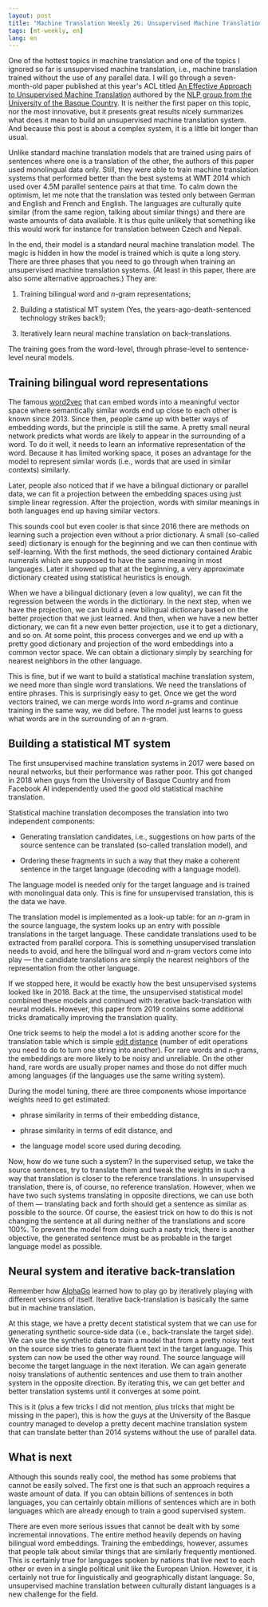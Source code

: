 ```yaml
---
layout: post
title: "Machine Translation Weekly 26: Unsupervised Machine Translation"
tags: [mt-weekly, en]
lang: en
---
```


One of the hottest topics in machine translation and one of the topics I
ignored so far is unsupervised machine translation, i.e., machine translation
trained without the use of any parallel data. I will go through a
seven-month-old paper published at this year's ACL titled [An Effective
Approach to Unsupervised Machine
Translation](https://www.aclweb.org/anthology/P19-1019.pdf) authored by the
[NLP group from the University of the Basque
Country](https://www.ehu.eus/ehusfera/ixa/). It is neither the first paper on
this topic, nor the most innovative, but it presents great results nicely
summarizes what does it mean to build an unsupervised machine translation
system. And because this post is about a complex system, it is a little bit
longer than usual.

Unlike standard machine translation models that are trained using pairs of
sentences where one is a translation of the other, the authors of this paper
used monolingual data only. Still, they were able to train machine translation
systems that performed better than the best systems at WMT 2014 which used over
4.5M parallel sentence pairs at that time. To calm down the optimism, let me
note that the translation was tested only between German and English and French
and English. The languages are culturally quite similar (from the same region,
talking about similar things) and there are waste amounts of data available. It
is thus quite unlikely that something like this would work for instance for
translation between Czech and Nepali.

In the end, their model is a standard neural machine translation model. The
magic is hidden in how the model is trained which is quite a long story. There
are three phases that you need to go through when training an unsupervised
machine translation systems. (At least in this paper, there are also some
alternative approaches.) They are:

1. Training bilingual word and _n_-gram representations;

2. Building a statistical MT system (Yes, the years-ago-death-sentenced
   technology strikes back!);

3. Iteratively learn neural machine translation on back-translations.

The training goes from the word-level, through phrase-level to sentence-level
neural models.

## Training bilingual word representations

The famous [word2vec](https://en.wikipedia.org/wiki/Word2vec) that can embed
words into a meaningful vector space where semantically similar words end up
close to each other is known since 2013. Since then, people came up with better
ways of embedding words, but the principle is still the same. A pretty small
neural network predicts what words are likely to appear in the surrounding of a
word. To do it well, it needs to learn an informative representation of the
word. Because it has limited working space, it poses an advantage for the model
to represent similar words (i.e., words that are used in similar contexts)
similarly.

Later, people also noticed that if we have a bilingual dictionary or parallel
data, we can fit a projection between the embedding spaces using just simple
linear regression. After the projection, words with similar meanings in both
languages end up having similar vectors.

This sounds cool but even cooler is that since 2016 there are methods on
learning such a projection even without a prior dictionary. A small (so-called
seed) dictionary is enough for the beginning and we can then continue with
self-learning. With the first methods, the seed dictionary contained Arabic
numerals which are supposed to have the same meaning in most languages. Later
it showed up that at the beginning, a very approximate dictionary created using
statistical heuristics is enough.

When we have a bilingual dictionary (even a low quality), we can fit the
regression between the words in the dictionary. In the next step, when we have
the projection, we can build a new bilingual dictionary based on the better
projection that we just learned. And then, when we have a new better
dictionary, we can fit a new even better projection, use it to get a
dictionary, and so on. At some point, this process converges and we end up with
a pretty good dictionary and projection of the word embeddings into a common
vector space. We can obtain a dictionary simply by searching for nearest
neighbors in the other language.

This is fine, but if we want to build a statistical machine translation system,
we need more than single word translations. We need the translations of entire
phrases. This is surprisingly easy to get. Once we get the word vectors
trained, we can merge words into word _n_-grams and continue training in the
same way, we did before. The model just learns to guess what words are in the
surrounding of an _n_-gram.

## Building a statistical MT system

The first unsupervised machine translation systems in 2017 were based on neural
networks, but their performance was rather poor. This got changed in 2018 when
guys from the University of Basque Country and from Facebook AI independently
used the good old statistical machine translation.

Statistical machine translation decomposes the translation into two independent
components:

* Generating translation candidates, i.e., suggestions on how parts of the
  source sentence can be translated (so-called translation model), and

* Ordering these fragments in such a way that they make a coherent sentence in
  the target language (decoding with a language model).

The language model is needed only for the target language and is trained with
monolingual data only. This is fine for unsupervised translation, this is the
data we have.

The translation model is implemented as a look-up table: for an _n_-gram in the
source language, the system looks up an entry with possible translations in the
target language. These candidate translations used to be extracted from
parallel corpora. This is something unsupervised translation needs to avoid,
and here the bilingual word and _n_-gram vectors come into play — the candidate
translations are simply the nearest neighbors of the representation from the
other language.

If we stopped here, it would be exactly how the best unsupervised systems
looked like in 2018. Back at the time, the unsupervised statistical model
combined these models and continued with iterative back-translation with neural
models. However, this paper from 2019 contains some additional tricks
dramatically improving the translation quality.

One trick seems to help the model a lot is adding another score for the
translation table which is simple [edit
distance](https://en.wikipedia.org/wiki/Edit_distance) (number of edit
operations you need to do to turn one string into another). For rare words and
_n_-grams, the embeddings are more likely to be noisy and unreliable. On the
other hand, rare words are usually proper names and those do not differ much
among languages (if the languages use the same writing system).

During the model tuning, there are three components whose importance weights
need to get estimated:

* phrase similarity in terms of their embedding distance,

* phrase similarity in terms of edit distance, and

* the language model score used during decoding.

Now, how do we tune such a system? In the supervised setup, we take the source
sentences, try to translate them and tweak the weights in such a way that
translation is closer to the reference translations. In unsupervised
translation, there is, of course, no reference translation. However, when we
have two such systems translating in opposite directions, we can use both of
them — translating back and forth should get a sentence as similar as possible
to the source. Of course, the easiest trick on how to do this is not changing
the sentence at all during neither of the translations and score 100%. To
prevent the model from doing such a nasty trick, there is another objective,
the generated sentence must be as probable in the target language model as
possible.

## Neural system and iterative back-translation

Remember how [AlphaGo](https://en.wikipedia.org/wiki/AlphaGo) learned how to
play go by iteratively playing with different versions of itself. Iterative
back-translation is basically the same but in machine translation.

At this stage, we have a pretty decent statistical system that we can use for
generating synthetic source-side data (i.e., back-translate the target side).
We can use the synthetic data to train a model that from a pretty noisy text on
the source side tries to generate fluent text in the target language. This
system can now be used the other way round. The source language will become the
target language in the next iteration. We can again generate noisy translations
of authentic sentences and use them to train another system in the opposite
direction. By iterating this, we can get better and better translation systems
until it converges at some point.

This is it (plus a few tricks I did not mention, plus tricks that might be
missing in the paper), this is how the guys at the University of the Basque
country managed to develop a pretty decent machine translation system that can
translate better than 2014 systems without the use of parallel data.

## What is next

Although this sounds really cool, the method has some problems that cannot be
easily solved. The first one is that such an approach requires a waste amount
of data. If you can obtain billions of sentences in both languages, you can
certainly obtain millions of sentences which are in both languages which are
already enough to train a good supervised system.

There are even more serious issues that cannot be dealt with by some
incremental innovations. The entire method heavily depends on having bilingual
word embeddings. Training the embeddings, however, assumes that people talk
about similar things that are similarly frequently mentioned. This is certainly
true for languages spoken by nations that live next to each other or even in a
single political unit like the European Union. However, it is certainly not
true for linguistically and geographically distant language. So, unsupervised
machine translation between culturally distant languages is a new challenge for
the field.
